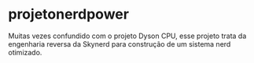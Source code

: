 projetonerdpower
================

Muitas vezes confundido com o projeto Dyson CPU, esse projeto trata da engenharia reversa da Skynerd para construção de um sistema nerd otimizado.
